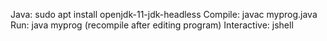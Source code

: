 Java:
  sudo apt install openjdk-11-jdk-headless
  Compile: javac myprog.java
  Run: java myprog   (recompile after editing program)
  Interactive: jshell
